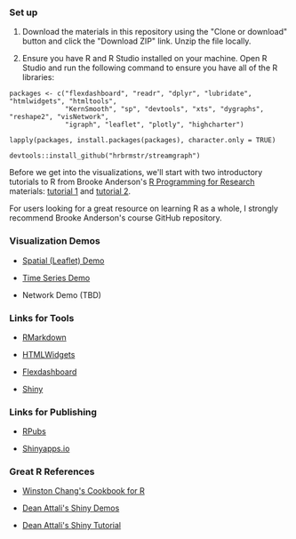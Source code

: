 ### Set up

1.  Download the materials in this repository using the "Clone or download" button and click the "Download ZIP" link. Unzip the file locally.

2.  Ensure you have R and R Studio installed on your machine. Open R Studio and run the following command to ensure you have all of the R libraries:

```{r}
packages <- c("flexdashboard", "readr", "dplyr", "lubridate", "htmlwidgets", "htmltools",
              "KernSmooth", "sp", "devtools", "xts", "dygraphs", "reshape2", "visNetwork",
              "igraph", "leaflet", "plotly", "highcharter")

lapply(packages, install.packages(packages), character.only = TRUE)

devtools::install_github("hrbrmstr/streamgraph")
```

Before we get into the visualizations, we'll start with two introductory tutorials to R from Brooke Anderson's [R Programming for Research](https://github.com/geanders/RProgrammingForResearch) materials: [tutorial 1](https://github.com/geanders/RProgrammingForResearch/raw/master/slides/CourseNotes_Week1.pdf) and [tutorial 2](https://github.com/geanders/RProgrammingForResearch/raw/master/slides/CourseNotes_Week2.pdf). 

For users looking for a great resource on learning R as a whole, I strongly recommend Brooke Anderson's course GitHub repository.

### Visualization Demos

*   [Spatial (Leaflet) Demo](https://rpubs.com/ryanwesslen/241940)

*   [Time Series Demo](https://rpubs.com/ryanwesslen/242027)

*   Network Demo (TBD)

### Links for Tools

*   [RMarkdown](http://rmarkdown.rstudio.com/)

*   [HTMLWidgets](http://www.htmlwidgets.org/)

*   [Flexdashboard](http://rmarkdown.rstudio.com/flexdashboard/)

*   [Shiny](https://shiny.rstudio.com/)

### Links for Publishing

*   [RPubs](https://rpubs.com/)

*   [Shinyapps.io](https://www.shinyapps.io/)

### Great R References

*   [Winston Chang's Cookbook for R](http://www.cookbook-r.com/)

*   [Dean Attali's Shiny Demos](http://deanattali.com/shiny/)

*   [Dean Attali's Shiny Tutorial](http://deanattali.com/blog/building-shiny-apps-tutorial/)
